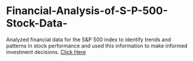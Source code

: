 # Financial-Analysis-of-S-P-500-Stock-Data-
Analyzed financial data for the S&P 500 index to identify trends and patterns in stock performance and used this information to make informed investment decisions.
<a href="https://docs.google.com/presentation/d/11Pt4xd8oFnZpXKD8Do_jMjBaVYjLeRPN/edit#slide=id.p1">Click Here</a>

